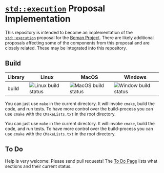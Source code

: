 # [`std::execution`](http://wg21.link/p2300) Proposal Implementation

This repository is intended to become an implementation of the
[`std::execution`](http://wg21.link/p2300) proposal for the [Beman
Project](https://github.com/beman-project). There are likely
additional proposals affecting some of the components from this
proposal and are closely related. These may be integrated into this
repository.

## Build

| Library | Linux | MacOS | Windows |
| ------- | ----- | ----- | ------- |
| build | ![Linux build status](https://github.com/dietmarkuehl/beman-execution/actions/workflows/linux.yml/badge.svg) | ![MacOS build status](https://github.com/dietmarkuehl/beman-execution/actions/workflows/macos.yml/badge.svg) | ![Window build status](https://github.com/dietmarkuehl/beman-execution/actions/workflows/windows.yml/badge.svg) |

You can just use `make` in the current directory. It will invoke `cmake`,
build the code, and run tests. To have more control over the build-process
you can use `cmake` with the `CMakeLists.txt` in the root directory.

You can just use `make` in the current directory. It will invoke `cmake`,
build the code, and run tests. To have more control over the build-process
you can use `cmake` with the `CMakeLists.txt` in the root directory.

## To Do

Help is very welcome: Please send pull requests!
The [To Do Page](docs/TODO.md) lists what sections and their current status.
